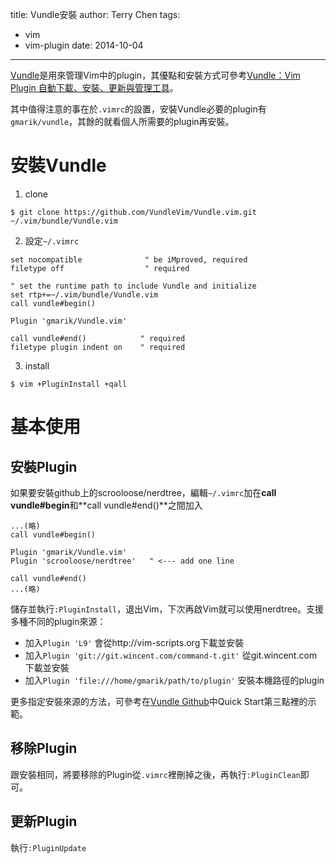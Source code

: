 title: Vundle安裝
author: Terry Chen
tags:
  - vim
  - vim-plugin
date: 2014-10-04
---

[Vundle](https://github.com/VundleVim/Vundle.vim)是用來管理Vim中的plugin，其優點和安裝方式可參考[Vundle：Vim Plugin 自動下載、安裝、更新與管理工具](http://www.gtwang.org/2014/04/vundle-vim-bundle-plugin-manager.html)。

其中值得注意的事在於`.vimrc`的設置，安裝Vundle必要的plugin有`gmarik/vundle`，其餘的就看個人所需要的plugin再安裝。


# 安裝Vundle

1. clone

```
$ git clone https://github.com/VundleVim/Vundle.vim.git ~/.vim/bundle/Vundle.vim
```

2. 設定`~/.vimrc`

```
set nocompatible              " be iMproved, required
filetype off                  " required

" set the runtime path to include Vundle and initialize
set rtp+=~/.vim/bundle/Vundle.vim
call vundle#begin()

Plugin 'gmarik/Vundle.vim'

call vundle#end()            " required
filetype plugin indent on    " required
```

3. install

```
$ vim +PluginInstall +qall
```


# 基本使用

## 安裝Plugin

如果要安裝github上的scrooloose/nerdtree，編輯`~/.vimrc`加在**call vundle#begin**和**call vundle#end()**之間加入

```
...(略)
call vundle#begin()

Plugin 'gmarik/Vundle.vim'
Plugin 'scrooloose/nerdtree'   " <--- add one line

call vundle#end()
...(略)
```

儲存並執行`:PluginInstall`，退出Vim，下次再啟Vim就可以使用nerdtree。支援多種不同的plugin來源：

* 加入`Plugin 'L9'` 會從http://vim-scripts.org下載並安裝
* 加入`Plugin 'git://git.wincent.com/command-t.git'` 從git.wincent.com下載並安裝
* 加入`Plugin 'file:///home/gmarik/path/to/plugin'` 安裝本機路徑的plugin

更多指定安裝來源的方法，可參考在[Vundle Github](https://github.com/gmarik/Vundle.vim)中Quick Start第三點裡的示範。

## 移除Plugin

跟安裝相同，將要移除的Plugin從`.vimrc`裡刪掉之後，再執行`:PluginClean`即可。

## 更新Plugin

執行`:PluginUpdate`
